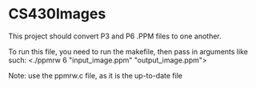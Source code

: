 # CS430Images

This project should convert P3 and P6 .PPM files to one another.

To run this file, you need to run the makefile, then pass in arguments like such: <./ppmrw 6 "input_image.ppm" "output_image.ppm">

Note: use the ppmrw.c file, as it is the up-to-date file


